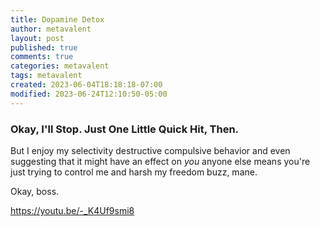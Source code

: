 ```yaml
---
title: Dopamine Detox
author: metavalent
layout: post
published: true
comments: true
categories: metavalent
tags: metavalent
created: 2023-06-04T18:18:18-07:00
modified: 2023-06-24T12:10:50-05:00
---
```


### Okay, I'll Stop. Just One Little Quick Hit, Then.

But I enjoy my selectivity destructive compulsive behavior and even suggesting that it might have an effect on *you* anyone else means you're just trying to control me and harsh my freedom buzz, mane.

Okay, boss.


https://youtu.be/-_K4Uf9smi8

